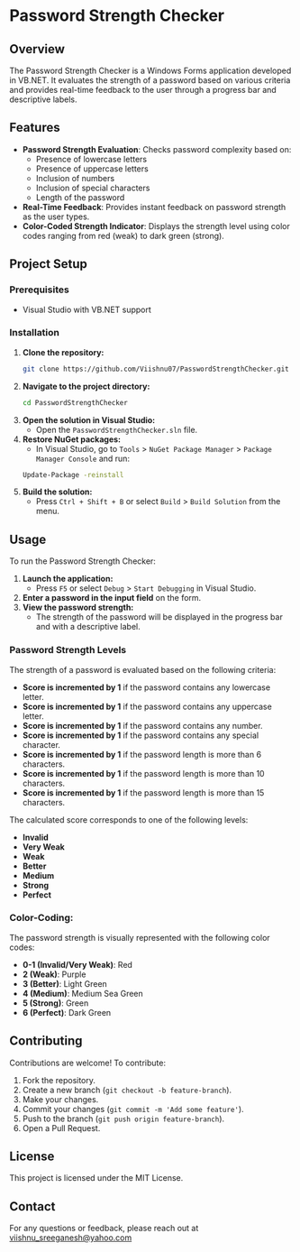 
# Password Strength Checker

## Overview

The Password Strength Checker is a Windows Forms application developed in VB.NET. It evaluates the strength of a password based on various criteria and provides real-time feedback to the user through a progress bar and descriptive labels.

## Features

- **Password Strength Evaluation**: Checks password complexity based on:
  - Presence of lowercase letters
  - Presence of uppercase letters
  - Inclusion of numbers
  - Inclusion of special characters
  - Length of the password
- **Real-Time Feedback**: Provides instant feedback on password strength as the user types.
- **Color-Coded Strength Indicator**: Displays the strength level using color codes ranging from red (weak) to dark green (strong).

## Project Setup

### Prerequisites

- Visual Studio with VB.NET support

### Installation

1. **Clone the repository:**
   ```bash
   git clone https://github.com/Viishnu07/PasswordStrengthChecker.git
   ```
2. **Navigate to the project directory:**
   ```bash
   cd PasswordStrengthChecker
   ```
3. **Open the solution in Visual Studio:**
   - Open the `PasswordStrengthChecker.sln` file.
4. **Restore NuGet packages:**
   - In Visual Studio, go to `Tools` > `NuGet Package Manager` > `Package Manager Console` and run:
   ```bash
   Update-Package -reinstall
   ```
5. **Build the solution:**
   - Press `Ctrl + Shift + B` or select `Build` > `Build Solution` from the menu.

## Usage

To run the Password Strength Checker:

1. **Launch the application:**
   - Press `F5` or select `Debug` > `Start Debugging` in Visual Studio.
2. **Enter a password in the input field** on the form.
3. **View the password strength:**
   - The strength of the password will be displayed in the progress bar and with a descriptive label.

### Password Strength Levels

The strength of a password is evaluated based on the following criteria:

- **Score is incremented by 1** if the password contains any lowercase letter.
- **Score is incremented by 1** if the password contains any uppercase letter.
- **Score is incremented by 1** if the password contains any number.
- **Score is incremented by 1** if the password contains any special character.
- **Score is incremented by 1** if the password length is more than 6 characters.
- **Score is incremented by 1** if the password length is more than 10 characters.
- **Score is incremented by 1** if the password length is more than 15 characters.

The calculated score corresponds to one of the following levels:

- **Invalid**
- **Very Weak**
- **Weak**
- **Better**
- **Medium**
- **Strong**
- **Perfect**

### Color-Coding:

The password strength is visually represented with the following color codes:

- **0-1 (Invalid/Very Weak)**: Red
- **2 (Weak)**: Purple
- **3 (Better)**: Light Green
- **4 (Medium)**: Medium Sea Green
- **5 (Strong)**: Green
- **6 (Perfect)**: Dark Green

## Contributing

Contributions are welcome! To contribute:

1. Fork the repository.
2. Create a new branch (`git checkout -b feature-branch`).
3. Make your changes.
4. Commit your changes (`git commit -m 'Add some feature'`).
5. Push to the branch (`git push origin feature-branch`).
6. Open a Pull Request.

## License

This project is licensed under the MIT License.

## Contact

For any questions or feedback, please reach out at viishnu_sreeganesh@yahoo.com

